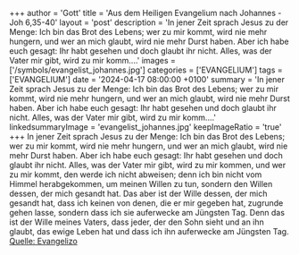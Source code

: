 +++
author = 'Gott'
title = 'Aus dem Heiligen Evangelium nach Johannes - Joh 6,35-40'
layout = 'post'
description = 'In jener Zeit sprach Jesus zu der Menge: Ich bin das Brot des Lebens; wer zu mir kommt, wird nie mehr hungern, und wer an mich glaubt, wird nie mehr Durst haben. Aber ich habe euch gesagt: Ihr habt gesehen und doch glaubt ihr nicht. Alles, was der Vater mir gibt, wird zu mir komm....'
images = ['/symbols/evangelist_johannes.jpg']
categories = ['EVANGELIUM']
tags = ['EVANGELIUM']
date = '2024-04-17 08:00:00 +0100'
summary = 'In jener Zeit sprach Jesus zu der Menge: Ich bin das Brot des Lebens; wer zu mir kommt, wird nie mehr hungern, und wer an mich glaubt, wird nie mehr Durst haben. Aber ich habe euch gesagt: Ihr habt gesehen und doch glaubt ihr nicht. Alles, was der Vater mir gibt, wird zu mir komm....'
linkedsummaryImage = 'evangelist_johannes.jpg'
keepImageRatio = 'true'
+++
In jener Zeit sprach Jesus zu der Menge: Ich bin das Brot des Lebens; wer zu mir kommt, wird nie mehr hungern, und wer an mich glaubt, wird nie mehr Durst haben.
Aber ich habe euch gesagt: Ihr habt gesehen und doch glaubt ihr nicht.
Alles, was der Vater mir gibt, wird zu mir kommen, und wer zu mir kommt, den werde ich nicht abweisen;
denn ich bin nicht vom Himmel herabgekommen, um meinen Willen zu tun, sondern den Willen dessen, der mich gesandt hat.<!--more-->
Das aber ist der Wille dessen, der mich gesandt hat, dass ich keinen von denen, die er mir gegeben hat, zugrunde gehen lasse, sondern dass ich sie auferwecke am Jüngsten Tag.
Denn das ist der Wille meines Vaters, dass jeder, der den Sohn sieht und an ihn glaubt, das ewige Leben hat und dass ich ihn auferwecke am Jüngsten Tag.<br> [Quelle: Evangelizo](https://evangeliumtagfuertag.org/DE/gospel)